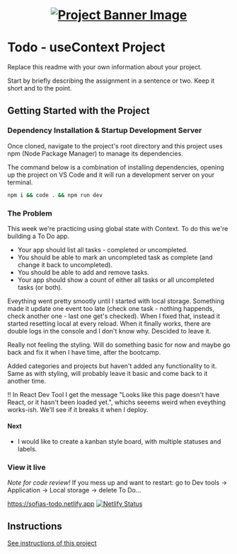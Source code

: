 <h1 align="center">
  <a href="">
    <img src="./src/assets/banner.svg" alt="Project Banner Image">
  </a>
</h1>

# Todo - useContext Project

Replace this readme with your own information about your project.

Start by briefly describing the assignment in a sentence or two. Keep it short and to the point.

## Getting Started with the Project

### Dependency Installation & Startup Development Server

Once cloned, navigate to the project's root directory and this project uses npm (Node Package Manager) to manage its dependencies.

The command below is a combination of installing dependencies, opening up the project on VS Code and it will run a development server on your terminal.

```bash
npm i && code . && npm run dev
```

### The Problem

This week we're practicing using global state with Context.
To do this we're building a To Do app.

- Your app should list all tasks - completed or uncompleted.
- You should be able to mark an uncompleted task as complete (and change it back to uncompleted).
- You should be able to add and remove tasks.
- Your app should show a count of either all tasks or all uncompleted tasks (or both).

Eveything went pretty smootly until I started with local storage. Something made it update one event too late (check one task - nothing happends, check another one - last one get's checked). When I fixed that, instead it started resetting local at every reload. When it finally works, there are double logs in the console and I don't know why. Descided to leave it.

Really not feeling the styling. Will do something basic for now and maybe go back and fix it when I have time, after the bootcamp.

Added categories and projects but haven't added any functionality to it.
Same as with styling, will probably leave it basic and come back to it another time.

!! In React Dev Tool I get the message "Looks like this page doesn't have React, or it hasn't been loaded yet.", whichs seeems weird when eveything works-ish. We'll see if it breaks it when I deploy.

#### Next

- I would like to create a kanban style board, with multiple statuses and labels.

### View it live

_Note for code review!_
If you mess up and want to restart: go to Dev tools -> Application -> Local storage -> delete To Do...

https://sofias-todo.netlify.app
[![Netlify Status](https://api.netlify.com/api/v1/badges/a6d922f6-3527-42a5-8c2e-842f55479e46/deploy-status)](https://app.netlify.com/sites/sofias-todo/deploys)

## Instructions

<a href="instructions.md">
   See instructions of this project
  </a>
